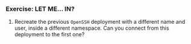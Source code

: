 ### Exercise: LET ME... IN?

1. Recreate the previous `OpenSSH` deployment with a different name and user, inside a different namespace.
Can you connect from this deployment to the first one?
